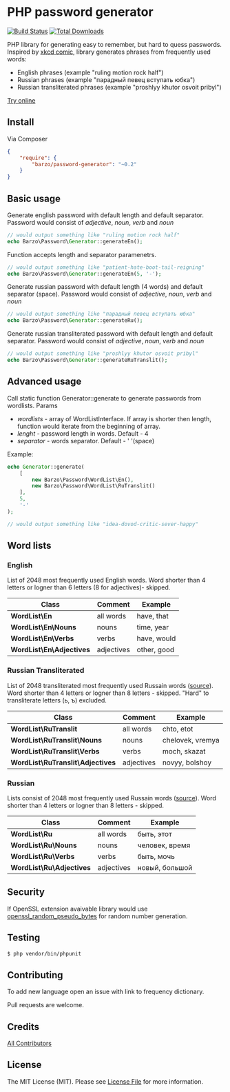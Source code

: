 PHP password generator
==================

[![Build Status](https://travis-ci.org/denys-potapov/password-generator.png?branch=master)](https://travis-ci.org/denys-potapov/password-generator )
[![Total Downloads](https://poser.pugx.org/barzo/password-generator/downloads.png)](https://packagist.org/packages/barzo/password-generator)

PHP library for generating easy to remember, but hard to quess passwords.
Inspired by [xkcd comic](http://xkcd.com/936/), library generates phrases from frequently used words: 

* English phrases (example "ruling motion rock half")
* Russian phrases (example "парадный певец вступать юбка")
* Russian transliterated phrases (example "proshlyy khutor osvoit pribyl")

[Try online](http://denyspotapov.com/password/)

## Install

Via Composer

``` json
{
    "require": {
        "barzo/password-generator": "~0.2"
    }
}
```

## Basic usage

Generate english password with default length and default separator. 
Password would consist of _adjective_, _noun_, _verb_ and _noun_

``` php
// would output something like "ruling motion rock half"
echo Barzo\Password\Generator::generateEn();
```

Function accepts length and separator paramenetrs.

``` php
// would output something like "patient-hate-boot-tail-reigning"
echo Barzo\Password\Generator::generateEn(5, '-');
```

Generate russian password with default length (4 words) and default separator (space). 
Password would consist of _adjective_, _noun_, _verb_ and _noun_

``` php
// would output something like "парадный певец вступать юбка"
echo Barzo\Password\Generator::generateRu();
```

Generate russian transliterated password with default length and default separator. 
Password would consist of _adjective_, _noun_, _verb_ and _noun_

``` php
// would output something like "proshlyy khutor osvoit pribyl"
echo Barzo\Password\Generator::generateRuTranslit();
```

## Advanced usage

Call static function Generator::generate to generate passwords from wordlists. Params

- *wordlists* - array of WordListInterface. If array is shorter then length, function 
  would iterate from the beginning of array.
- *lenght* - password length in words. Default - 4
- *separator* - words separator. Default - ' '(space)

Example:

``` php
echo Generator::generate(
    [
        new Barzo\Password\WordList\En(), 
        new Barzo\Password\WordList\RuTranslit()
    ],
    5, 
    '-'
);

// would output something like "idea-dovod-critic-sever-happy"
```
## Word lists

### English

List of 2048 most frequently used English words. Word shorter than 4 letters or logner than 6 letters (8 for adjectives)- skipped. 

Class                        | Comment    | Example 
---------------------------- | -----------|---------------
**WordList\En**              | all words  | have, that
**WordList\En\Nouns**        | nouns      | time, year
**WordList\En\Verbs**        | verbs      | have, would
**WordList\En\Adjectives**   | adjectives | other, good

### Russian Transliterated 

List of 2048 transliterated most frequently used Russain words ([source](http://dict.ruslang.ru/freq.php)). Word shorter than 4 letters or logner than 8 letters - skipped. "Hard" to transliterate letters (ь, ъ) excluded.

Class                                | Comment    | Example 
------------------------------------ | -----------|---------------
**WordList\RuTranslit**              | all words  | chto, etot
**WordList\RuTranslit\Nouns**        | nouns      | chelovek, vremya
**WordList\RuTranslit\Verbs**        | verbs      | moch, skazat
**WordList\RuTranslit\Adjectives**   | adjectives | novyy, bolshoy

### Russian

Lists consist of 2048 most frequently used Russain words ([source](http://dict.ruslang.ru/freq.php)). Word shorter than 4 letters or logner than 8 letters - skipped.

Class                        | Comment    | Example 
---------------------------- | -----------|---------------
**WordList\Ru**              | all words  | быть, этот
**WordList\Ru\Nouns**        | nouns      | человек, время
**WordList\Ru\Verbs**        | verbs      | быть, мочь
**WordList\Ru\Adjectives**   | adjectives | новый, большой

## Security

If OpenSSL extension avaivable library would use [openssl_random_pseudo_bytes](http://php.net/manual/en/function.openssl-random-pseudo-bytes.php) for random number generation.

## Testing

``` bash
$ php vendor/bin/phpunit
```

## Contributing

To add new language open an issue with link to frequency dictionary.

Pull requests are welcome. 

## Credits

[All Contributors](https://github.com/denys-potapov/password-generator/contributors)

## License

The MIT License (MIT). Please see [License File](https://github.com/denys-potapov/password-generator/blob/master/LICENSE) for more information.
